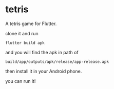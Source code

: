 # tetris

A tetris game for Flutter.

clone it and run 

 `flutter build apk`
 
 and you will find the apk in path of
 
 `build/app/outputs/apk/release/app-release.apk`
 
 then install it in your Android phone.
 
 you can run it!
